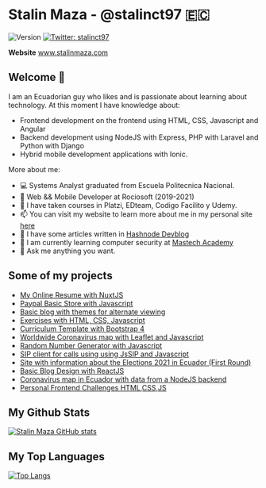 # Stalin Maza - @stalinct97 🇪🇨

<p>
  <img alt="Version" src="https://img.shields.io/badge/version-1.0.0-blue.svg?cacheSeconds=2592000" />
  <a href="https://twitter.com/stalinct97" target="_blank">
    <img alt="Twitter: stalinct97" src="https://img.shields.io/twitter/follow/stalinct97.svg?style=social" />
  </a>
</p>


**Website** www.stalinmaza.com
 
## Welcome 👋

I am an Ecuadorian guy who likes and is passionate about learning about technology.
At this moment I have knowledge about:
- Frontend development on the frontend using HTML, CSS, Javascript and Angular 
- Backend development using NodeJS with Express, PHP with Laravel and Python with Django
- Hybrid mobile development applications with Ionic.

More about me:
- 💻 Systems Analyst graduated from Escuela Politecnica Nacional.
- 🏢 Web && Mobile Developer at Rociosoft (2019-2021)
- 🚀 I have taken courses in Platzi, EDteam, Codigo Facilito y Udemy.
- 📫 You can visit my website to learn more about me in my personal site [here](https://www.stalinmaza.com)
- 📰 I have some articles written in [Hashnode Devblog](https://stalinmaza97.hashnode.dev)
- 🌱 I am currently learning computer security at [Mastech Academy](https://educa.mastech.academy)
- 💬 Ask me anything you want.

## Some of my projects

- [My Online Resume with NuxtJS](https://stalinmazaresume.netlify.app)
- [Paypal Basic Store with Javascript](https://stalintiendapaypal97epn.netlify.app)
- [Basic blog with themes for alternate viewing](https://top-news-stalin-sm-maza.netlify.app)
- [Exercises with HTML, CSS, Javascript](https://stalinmazapj97techjs.netlify.app)
- [Curriculum Template with Bootstrap 4](https://sm-dev-cv97.netlify.app)
- [Worldwide Coronavirus map with Leaflet and Javascript](https://corona-sm-2019-app.netlify.app)
- [Random Number Generator with Javascript](https://generador-sm-97.netlify.app)
- [SIP client for calls using using JsSIP and Javascript](https://sipbx-tech97-ng.netlify.app)
- [Site with information about the Elections 2021 in Ecuador (First Round)](https://elecciones2021ec.netlify.app/elecciones)
- [Basic Blog Design with ReactJS](https://reactcms-design97.netlify.app/blog)
- [Coronavirus map in Ecuador with data from a NodeJS backend](https://coronavirus-ec-sm-2019.netlify.app)
- [Personal Frontend Challenges HTML,CSS,JS](https://retos-frontend-smdev.netlify.app)

## My Github Stats

[![Stalin Maza GitHub stats](https://github-readme-stats.vercel.app/api?username=StalinMazaEpn)](https://github.com/anuraghazra/github-readme-stats)

## My Top Languages

[![Top Langs](https://github-readme-stats.vercel.app/api/top-langs/?username=StalinMazaEpn&layout=compact)](https://github.com/anuraghazra/github-readme-stats)

<!--
**StalinMazaEpn/StalinMazaEpn** is a ✨ _special_ ✨ repository because its `README.md` (this file) appears on your GitHub profile.

Here are some ideas to get you started:

- 🔭 I’m currently working on ...
- 🌱 I’m currently learning ...
- 👯 I’m looking to collaborate on ...
- 🤔 I’m looking for help with ...
- 💬 Ask me about ...
- 📫 How to reach me: ...
- 😄 Pronouns: ...
- ⚡ Fun fact: ...
-->
